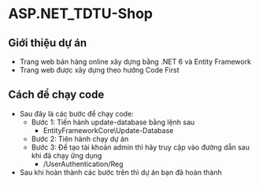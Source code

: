 # ASP.NET_TDTU-Shop
## Giới thiệu dự án 
- Trang web bán hàng online xây dựng bằng .NET 6 và Entity Framework
- Trang web được xây dựng theo hướng Code First
## Cách để chạy code 
- Sau đây là các bước để chạy code:
  - Bước 1: Tiến hành update-database bằng lệnh sau
    - EntityFrameworkCore\Update-Database
  - Bước 2: Tiên hành chạy dự án
  - Bước 3: Để tạo tài khoản admin thì hãy truy cập vào đường dẫn sau khi đã chạy ững dụng
    - /UserAuthentication/Reg
- Sau khi hoàn thành các bước trên thì dự án bạn đã hoàn thành
